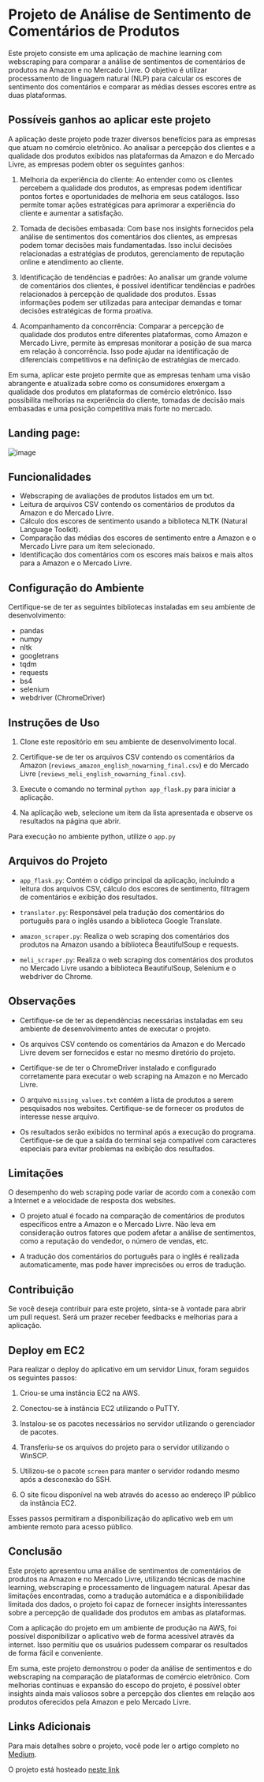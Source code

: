 # Projeto de Análise de Sentimento de Comentários de Produtos

Este projeto consiste em uma aplicação de machine learning com webscraping para comparar a análise de sentimentos de comentários de produtos na Amazon e no Mercado Livre. O objetivo é utilizar processamento de linguagem natural (NLP) para calcular os escores de sentimento dos comentários e comparar as médias desses escores entre as duas plataformas.

## Possíveis ganhos ao aplicar este projeto

A aplicação deste projeto pode trazer diversos benefícios para as empresas que atuam no comércio eletrônico. Ao analisar a percepção dos clientes e a qualidade dos produtos exibidos nas plataformas da Amazon e do Mercado Livre, as empresas podem obter os seguintes ganhos:

1. Melhoria da experiência do cliente: Ao entender como os clientes percebem a qualidade dos produtos, as empresas podem identificar pontos fortes e oportunidades de melhoria em seus catálogos. Isso permite tomar ações estratégicas para aprimorar a experiência do cliente e aumentar a satisfação.

2. Tomada de decisões embasada: Com base nos insights fornecidos pela análise de sentimentos dos comentários dos clientes, as empresas podem tomar decisões mais fundamentadas. Isso inclui decisões relacionadas a estratégias de produtos, gerenciamento de reputação online e atendimento ao cliente.

3. Identificação de tendências e padrões: Ao analisar um grande volume de comentários dos clientes, é possível identificar tendências e padrões relacionados à percepção de qualidade dos produtos. Essas informações podem ser utilizadas para antecipar demandas e tomar decisões estratégicas de forma proativa.

4. Acompanhamento da concorrência: Comparar a percepção de qualidade dos produtos entre diferentes plataformas, como Amazon e Mercado Livre, permite às empresas monitorar a posição de sua marca em relação à concorrência. Isso pode ajudar na identificação de diferenciais competitivos e na definição de estratégias de mercado.

Em suma, aplicar este projeto permite que as empresas tenham uma visão abrangente e atualizada sobre como os consumidores enxergam a qualidade dos produtos em plataformas de comércio eletrônico. Isso possibilita melhorias na experiência do cliente, tomadas de decisão mais embasadas e uma posição competitiva mais forte no mercado.

## Landing page:

![image](https://github.com/Sampaio-Vitor/AmazonvsML/assets/110466124/38995781-0be7-4291-aae6-12e5a9f6d04b)

## Funcionalidades
- Webscraping de avaliações de produtos listados em um txt.
- Leitura de arquivos CSV contendo os comentários de produtos da Amazon e do Mercado Livre.
- Cálculo dos escores de sentimento usando a biblioteca NLTK (Natural Language Toolkit).
- Comparação das médias dos escores de sentimento entre a Amazon e o Mercado Livre para um item selecionado.
- Identificação dos comentários com os escores mais baixos e mais altos para a Amazon e o Mercado Livre.

## Configuração do Ambiente

Certifique-se de ter as seguintes bibliotecas instaladas em seu ambiente de desenvolvimento:

- pandas
- numpy
- nltk
- googletrans
- tqdm
- requests
- bs4
- selenium
- webdriver (ChromeDriver)

## Instruções de Uso

1. Clone este repositório em seu ambiente de desenvolvimento local.

2. Certifique-se de ter os arquivos CSV contendo os comentários da Amazon (`reviews_amazon_english_nowarning_final.csv`) e do Mercado Livre (`reviews_meli_english_nowarning_final.csv`).

3. Execute o comando no terminal `python app_flask.py` para iniciar a aplicação.

4. Na aplicação web, selecione um item da lista apresentada e observe os resultados na página que abrir.

Para execução no ambiente python, utilize o `app.py`
## Arquivos do Projeto

- `app_flask.py`: Contém o código principal da aplicação, incluindo a leitura dos arquivos CSV, cálculo dos escores de sentimento, filtragem de comentários e exibição dos resultados.

- `translator.py`: Responsável pela tradução dos comentários do português para o inglês usando a biblioteca Google Translate.

- `amazon_scraper.py`: Realiza o web scraping dos comentários dos produtos na Amazon usando a biblioteca BeautifulSoup e requests.

- `meli_scraper.py`: Realiza o web scraping dos comentários dos produtos no Mercado Livre usando a biblioteca BeautifulSoup, Selenium e o webdriver do Chrome.

## Observações

- Certifique-se de ter as dependências necessárias instaladas em seu ambiente de desenvolvimento antes de executar o projeto.

- Os arquivos CSV contendo os comentários da Amazon e do Mercado Livre devem ser fornecidos e estar no mesmo diretório do projeto.

- Certifique-se de ter o ChromeDriver instalado e configurado corretamente para executar o web scraping na Amazon e no Mercado Livre.

- O arquivo `missing_values.txt` contém a lista de produtos a serem pesquisados nos websites. Certifique-se de fornecer os produtos de interesse nesse arquivo.

- Os resultados serão exibidos no terminal após a execução do programa. Certifique-se de que a saída do terminal seja compatível com caracteres especiais para evitar problemas na exibição dos resultados.

## Limitações


O desempenho do web scraping pode variar de acordo com a conexão com a Internet e a velocidade de resposta dos websites.

- O projeto atual é focado na comparação de comentários de produtos específicos entre a Amazon e o Mercado Livre. Não leva em consideração outros fatores que podem afetar a análise de sentimentos, como a reputação do vendedor, o número de vendas, etc.

- A tradução dos comentários do português para o inglês é realizada automaticamente, mas pode haver imprecisões ou erros de tradução.

## Contribuição

Se você deseja contribuir para este projeto, sinta-se à vontade para abrir um pull request. Será um prazer receber feedbacks e melhorias para a aplicação.

## Deploy em EC2

Para realizar o deploy do aplicativo em um servidor Linux, foram seguidos os seguintes passos:

1. Criou-se uma instância EC2 na AWS.

2. Conectou-se à instância EC2 utilizando o PuTTY.

3. Instalou-se os pacotes necessários no servidor utilizando o gerenciador de pacotes.

4. Transferiu-se os arquivos do projeto para o servidor utilizando o WinSCP.

5. Utilizou-se o pacote `screen` para manter o servidor rodando mesmo após a desconexão do SSH.

6. O site ficou disponível na web através do acesso ao endereço IP público da instância EC2.

Esses passos permitiram a disponibilização do aplicativo web em um ambiente remoto para acesso público.

## Conclusão
Este projeto apresentou uma análise de sentimentos de comentários de produtos na Amazon e no Mercado Livre, utilizando técnicas de machine learning, webscraping e processamento de linguagem natural. Apesar das limitações encontradas, como a tradução automática e a disponibilidade limitada dos dados, o projeto foi capaz de fornecer insights interessantes sobre a percepção de qualidade dos produtos em ambas as plataformas.

Com a aplicação do projeto em um ambiente de produção na AWS, foi possível disponibilizar o aplicativo web de forma acessível através da internet. Isso permitiu que os usuários pudessem comparar os resultados de forma fácil e conveniente.

Em suma, este projeto demonstrou o poder da análise de sentimentos e do webscraping na comparação de plataformas de comércio eletrônico. Com melhorias contínuas e expansão do escopo do projeto, é possível obter insights ainda mais valiosos sobre a percepção dos clientes em relação aos produtos oferecidos pela Amazon e pelo Mercado Livre.

## Links Adicionais
Para mais detalhes sobre o projeto, você pode ler o artigo completo no [Medium](https://medium.com/@VitorCSampaio/compara%C3%A7%C3%A3o-de-percep%C3%A7%C3%A3o-de-qualidade-entre-amazon-e-mercado-livre-via-nlp-um-processo-passo-a-d5ff8a2c707).

O projeto está hosteado [neste link](http://ec2-18-231-173-40.sa-east-1.compute.amazonaws.com:8080/)


